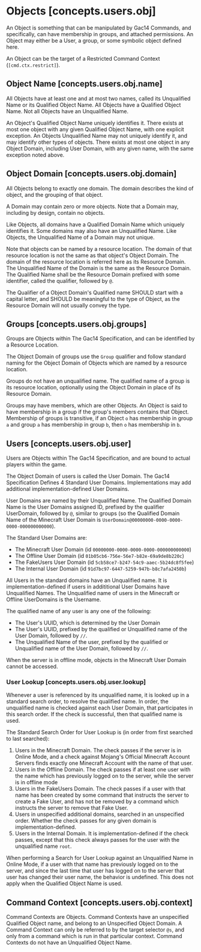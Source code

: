 # Objects [concepts.users.obj]

An Object is something that can be manipulated by Gac14 Commands, and specifically, can have membership in groups, 
and attached permissions. An Object may either be a User, a group, or some symbolic object defined here. 

An Object can be the target of a Restricted Command Context (`[cmd.ctx.restrict]`). 

## Object Name [concepts.users.obj.name]

All Objects have at least one and at most two names, called its Unqualified Name or its Qualified Object Name. 
All Objects have a Qualified Object Name. Not all Objects have an Unqualified Name. 

An Object's Qualified Object Name uniquely identifies it. 
There exists at most one object with any given Qualified Object Name, with one explicit exception. 
An Objects Unqualified Name may not uniquely identify it, and may identify other types of objects. 
There exists at most one object in any Object Domain, including User Domain, with any given name, 
with the same exception noted above. 

## Object Domain [concepts.users.obj.domain]

All Objects belong to exactly one domain. The domain describes the kind of object, and the grouping of that object. 

A Domain may contain zero or more objects. Note that a Domain may, including by design, contain no objects. 

Like Objects, all domains have a Qualified Domain Name which uniquely identifies it. 
Some domains may also have an Unqualified Name. Like Objects, the Unqualified Name of a Domain may not unique.

Note that objects can be named by a resource location. The domain of that resource location is not the same as that
object's Object Domain. The domain of the resource location is referred here as its Resource Domain. 
The Unqualified Name of the Domain is the same as the Resource Domain. 
The Qualified Name shall be the Resource Domain prefixed with some identifier, called the qualifier, followed by `@`. 

The Qualifier of a Object Domain's Qualified name SHOULD start with a capital letter, and SHOULD be meaningful to the 
type of Object, as the Resource Domain will not usually convey the type. 

## Groups [concepts.users.obj.groups]

Groups are Objects within The Gac14 Specification, and can be identified by a Resource Location. 

The Object Domain of groups use the `Group` qualifier and follow standard naming for the Object Domain of Objects 
which are named by a resource location. 

Groups do not have an unqualified name. The qualified name of a group is its resource location, 
optionally using the Object Domain in place of its Resource Domain. 

Groups may have members, which are other Objects. An Object is said to have membership in a group 
if the group's members contains that Object.  
Membership of groups is transitive, if an Object `o` has membership in group `a`
 and group `a` has membership in group `b`, then `o` has membership in `b`. 
 
## Users [concepts.users.obj.user]

Users are Objects within The Gac14 Specification, and are bound to actual players within the game. 

The Object Domain of users is called the User Domain. The Gac14 Specification Defines 4 Standard User Domains. 
Implementations may add additional implementation-defined User Domains. 

User Domains are named by their Unqualified Name. The Qualified Domain Name is the User Domains assigned ID, 
prefixed by the qualifier UserDomain, followed by `@`, similar to groups
 (so the Qualified Domain Name of the Minecraft User Domain is `UserDomain@00000000-0000-0000-0000-000000000000`). 

The Standard User Domains are:
* The Minecraft User Domain (id `00000000-0000-0000-0000-000000000000`)
* The Offline User Domain (id `01b05cb6-756e-56e7-b82e-69a9de8b220c`)
* The FakeUsers User Domain (id `5cb58ce7-b247-54c9-aaec-5b24dc8f5fee`)
* The Internal User Domain (id `91d7bc97-6447-5259-947b-b8c7afa2450b`)

All Users in the standard domains have an Unqualified name. It is implementation-defined if users in addititional 
User Domains have Unqualified Names. 
The Unqualified name of users in the Minecraft or Offline UserDomains is the Username.

The qualified name of any user is any one of the following:
* The User's UUID, which is determined by the User Domain
* The User's UUID, prefixed by the qualified or Unqualified name of the User Domain, followed by `//`.
* The Unqualified Name of the user, prefixed by the qualified or Unqualified name of the User Domain, followed by `//`.

When the server is in offline mode, objects in the Minecraft User Domain cannot be accessed. 

### User Lookup [concepts.users.obj.user.lookup]

Whenever a user is referenced by its unqualified name, it is looked up in a standard search order, 
to resolve the qualified name. In order, the unqualified name is checked against each User Domain, 
that participates in this search order. If the check is successful, then that qualified name is used. 

The Standard Search Order for User Lookup is (in order from first searched to last searched):
1. Users in the Minecraft Domain. The check passes if the server is in Online Mode, and a check against Mojang's Official Minecraft Account Servers finds exactly one Minecraft Account with the name of that user.
2. Users in the Offline Domain. The check passes if at least one user with the name which has previously logged on to the server, while the server is in offline mode
3. Users in the FakeUsers Domain. The check passes if a user with that name has been created by some command that instructs the server to create a Fake User, and has not be removed by a command which instructs the server to remove that Fake User.
4. Users in unspecified additional domains, searched in an unspecified order. Whether the check passes for any given domain is implementation-defined.
5. Users in the Internal Domain. It is implementation-defined if the check passes, except that this check always passes for the user with the unqualified name `root`.

When performing a Search for User Lookup against an Unqualified Name in Online Mode, 
 if a user with that name has previously logged on to the server, and since the last time that user has logged on to the server
 that user has changed their user name, the behavior is undefined. 
This does not apply when the Qualified Object Name is used. 


## Command Context [concepts.users.obj.context]

Command Contexts are Objects. 
Command Contexts have an unspecified Qualified Object name, and belong to an Unspecified Object Domain. 
A Command Context can only be referred to by the target selector `@s`, 
and only from a command which is run in that particular context. 
Command Contexts do not have an Unqualified Object Name. 

 

